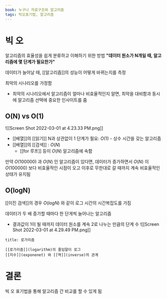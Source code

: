 ```yaml
---
book: 누구나 자료구조와 알고리즘
tags: 빅오표기법, 알고리즘
---
```


# 빅 오
알고리즘의 효율성을 쉽게 분류하고 이해하기 위한 방법
**"데이터 원소가 N개일 때, 알고리즘에 몇 단계가 필요한가"**

데이터가 늘어날 때, [[알고리즘]]의 성능이 어떻게 바뀌는지를 측정

최악의 시나리오를 가정함
- 최악의 시나리오에서 알고리즘이 얼마나 비효율적인지 알면, 최악을 대비함과 동시에 알고리즘 선택에 중요한 인사이트를 줌


## O(N) vs O(1)
![[Screen Shot 2022-03-01 at 4.23.33 PM.png]]
- [[배열]]의 [[읽기]] N과 상관없이 1 단계가 필요: $O(1)$ - 상수 시간을 갖는 알고리즘
- [[배열]]의 [[검색]] : $O(N)$
	- [[for 루프]] 등이 $O(N)$ 알고리즘에 속함

만약 $O(100000)$ 과 $O(N)$ 인 알고리즘이 있다면, 
데이터가 증가하면서 $O(N)$ 이 $O(100000)$ 보다 비효율적인 시점이 오고 이후로 무한대로 갈 때까지 계속 비효율적인 상태가 유지됨

## O(logN)
[[이진 검색]]의 경우 $O(logN)$ 와 같이 로그 시간의 시간복잡도를 가짐

데이터가 두 배 증가할 때마다 한 단게씩 늘어나는 알고리즘
- 결과값이 1이 될 때까지 데이터 원소를 계속 2로 나누는 만큼의 단계 수
![[Screen Shot 2022-03-01 at 4.29.49 PM.png]]
```ad-info
title: 로가리즘

[[로가리즘]](logarithm)의 줄임말이 로그
[[지수]](exponenet) 와 [[역]](inverse)의 관계
```

# 결론
빅 오 표기법을 통해 알고리즘 간 비교를 할 수 있게 됨